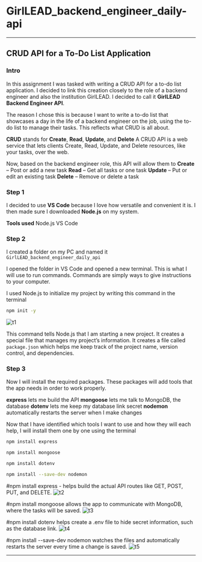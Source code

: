 # GirlLEAD_backend_engineer_daily-api

---

## CRUD API for a To-Do List Application

### Intro

In this assignment I was tasked with writing a CRUD API for a to-do list application. I decided to link this creation closely to the role of a backend engineer and also the institution GirlLEAD. I decided to call it **GirlLEAD Backend Engineer API**.

The reason I chose this is because I want to write a to-do list that showcases a day in the life of a backend engineer on the job, using the to-do list to manage their tasks. This reflects what CRUD is all about.

**CRUD** stands for **Create**, **Read**, **Update**, and **Delete**
A CRUD API is a web service that lets clients Create, Read, Update, and Delete resources, like your tasks, over the web.

Now, based on the backend engineer role, this API will allow them to
**Create** – Post or add a new task
**Read** – Get all tasks or one task
**Update** – Put or edit an existing task
**Delete** – Remove or delete a task

### Step 1

I decided to use **VS Code** because I love how versatile and convenient it is. I then made sure I downloaded **Node.js** on my system.

**Tools used**
Node.js
VS Code

### Step 2

I created a folder on my PC and named it
`GirlLEAD_backend_engineer_daily_api`

I opened the folder in VS Code and opened a new terminal. This is what I will use to run commands. Commands are simply ways to give instructions to your computer.

I used Node.js to initialize my project by writing this command in the terminal

```bash
npm init -y

```
![t1](https://github.com/user-attachments/assets/264c938b-e5c3-45f4-ae73-fa33dad82f33)


This command tells Node.js that I am starting a new project. It creates a special file that manages my project’s information.
It creates a file called `package.json` which helps me keep track of the project name, version control, and dependencies.

### Step 3

Now I will install the required packages. These packages will add tools that the app needs in order to work properly.

**express** lets me build the API
**mongoose** lets me talk to MongoDB, the database
**dotenv** lets me keep my database link secret
**nodemon** automatically restarts the server when I make changes

Now that I have identified which tools I want to use and how they will each help, I will install them one by one using the terminal

```bash
npm install express

npm install mongoose

npm install dotenv

npm install --save-dev nodemon


```
#npm install express - 
helps build the actual API routes like GET, POST, PUT, and DELETE.
![t2](https://github.com/user-attachments/assets/81156e31-2d13-4fb7-bbb4-9c93d0d9b4c5)

#npm install mongoose
allows the app to communicate with MongoDB, where the tasks will be saved.
![t3](https://github.com/user-attachments/assets/547ab52c-87c1-4eee-858e-8262a5f0f5c4)

#npm install dotenv
helps create a .env file to hide secret information, such as the database link.
![t4](https://github.com/user-attachments/assets/51a07547-4684-41a6-997b-74e23cee529b)

#npm install --save-dev nodemon
watches the files and automatically restarts the server every time a change is saved.
![t5](https://github.com/user-attachments/assets/7311a086-440b-4e65-9ef2-bd346582d611)

---


